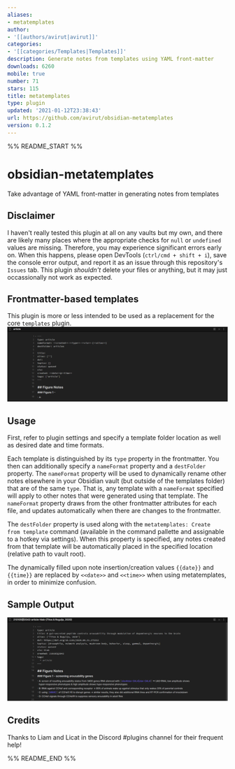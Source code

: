 ```yaml
---
aliases:
- metatemplates
author:
- '[[authors/avirut|avirut]]'
categories:
- '[[categories/Templates|Templates]]'
description: Generate notes from templates using YAML front-matter
downloads: 6260
mobile: true
number: 71
stars: 115
title: metatemplates
type: plugin
updated: '2021-01-12T23:38:43'
url: https://github.com/avirut/obsidian-metatemplates
version: 0.1.2
---
```


%% README_START %%

# obsidian-metatemplates
Take advantage of YAML front-matter in generating notes from templates

## Disclaimer
I haven't really tested this plugin at all on any vaults but my own, and there are likely many places where the appropriate checks for `null` or `undefined` values are missing. Therefore, you may experience significant errors early on. When this happens, please open DevTools (`ctrl/cmd + shift + i`), save the console error output, and report it as an issue through this repository's `Issues` tab. This plugin *shouldn't* delete your files or anything, but it may just occassionally not work as expected. 

## Frontmatter-based templates
This plugin is more or less intended to be used as a replacement for the core `templates` plugin.
![sample template](https://github.com/avirut/obsidian-metatemplates/blob/master/imgs/template-sample.png?raw=true)

## Usage
First, refer to plugin settings and specify a template folder location as well as desired date and time formats.

Each template is distinguished by its `type` property in the frontmatter. You then can additionally specify a `nameFormat` property and a `destFolder` property. The `nameFormat` property will be used to dynamically rename other notes elsewhere in your Obsidian vault (but outside of the templates folder) that are of the same `type`. That is, any template with a `nameFormat` specified will apply to other notes that were generated using that template. The `nameFormat` property draws from the other frontmatter attributes for each file, and updates automatically when there are changes to the frontmatter.

The `destFolder` property is used along with the `metatemplates: Create  from template` command (available in the command pallette and assignable to a hotkey via settings). When this property is specified, any notes created from that template will be automatically placed in the specified location (relative path to vault root). 

The dynamically filled upon note insertion/creation values `{{date}}` and `{{time}}` are replaced by `<<date>>` and `<<time>>` when using metatemplates, in order to minimize confusion. 

## Sample Output
![sample output](https://github.com/avirut/obsidian-metatemplates/blob/master/imgs/from-template.png?raw=true)

## Credits
Thanks to Liam and Licat in the Discord #plugins channel for their frequent help!


%% README_END %%